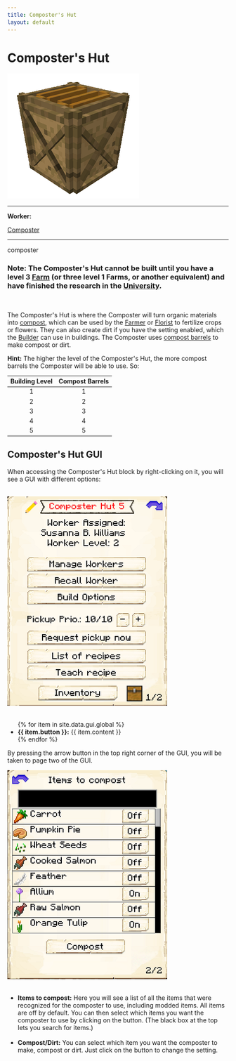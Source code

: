 ```yaml
---
title: Composter's Hut
layout: default
---
```

# Composter's Hut

<div class="infobox box text-center">
    <img src="../../assets/images/buildings/composter.png" alt="Composter's Hut" />
    <hr />
    <div class="row section-text text-left">
        <div class="col">
        <p><strong>Worker:</strong></p>
        </div>
        <div class="col">
        <p><a href="../workers/composter">Composter</a></p>
        </div>
    </div>
    <hr />
    <recipe>composter</recipe>
</div>

### Note: The Composter's Hut cannot be built until you have a level 3 [Farm](../../source/buildings/farm&field) (or three level 1 Farms, or another equivalent) and have finished the research in the [University](../../source/buildings/university).
<br> 

The Composter's Hut is where the Composter will turn organic materials into [compost](../../source/items/compost), which can be used by the [Farmer](../../source/worker/farmer) or [Florist](../../source/worker/florist) to fertilize crops or flowers. They can also create dirt if you have the setting enabled, which the [Builder](../../source/worker/builder) can use in buildings. The Composter uses [compost barrels](../../source/items/compostbarrel) to make compost or dirt.

**Hint:** The higher the level of the Composter's Hut, the more compost barrels the Composter will be able to use. So:


| Building Level | Compost Barrels |
| :-----: | :-----: |
| 1 | 1 |
| 2 | 2 |
| 3 | 3 |
| 4 | 4 |
| 5 | 5 |


## Composter's Hut GUI

When accessing the Composter's Hut block by right-clicking on it, you will see a GUI with different options:

<br>
<div class="row">
  <div class="col-sm-12 col-md">
    <img src="../../assets/images/gui/compostergui1.png" class="img-fluid mx-auto" alt="Composter GUI">
  </div>
  <div class="col-sm-12 col-md">
     <br>
     <ul>
      {% for item in site.data.gui.global %}
        <li><strong>{{ item.button }}:</strong> {{ item.content }}</li>
      {% endfor %}
     </ul>
  </div>
</div>



By pressing the arrow button in the top right corner of the GUI, you will be taken to page two of the GUI.

<div class="row">
  <div class="col-sm-12 col-md">
    <img src="../../assets/images/gui/compostergui2.png" class="img-fluid mx-auto" alt="Composter GUI 2">
  </div>
  <div class="col-sm-12 col-md">
    <ul><br>
      <li><strong>Items to compost:</strong> Here you will see a list of all the items that were recognized for the composter to use, including modded items. All items are off by default. You can then select which items you want the composter to use by clicking on the button. (The black box at the top lets you search for items.)</li><br>
     <li><strong>Compost/Dirt:</strong> You can select which item you want the composter to make, compost or dirt. Just click on the button to change the setting.</li>
    </ul>
  </div>
</div>
<br>  
  <br>
